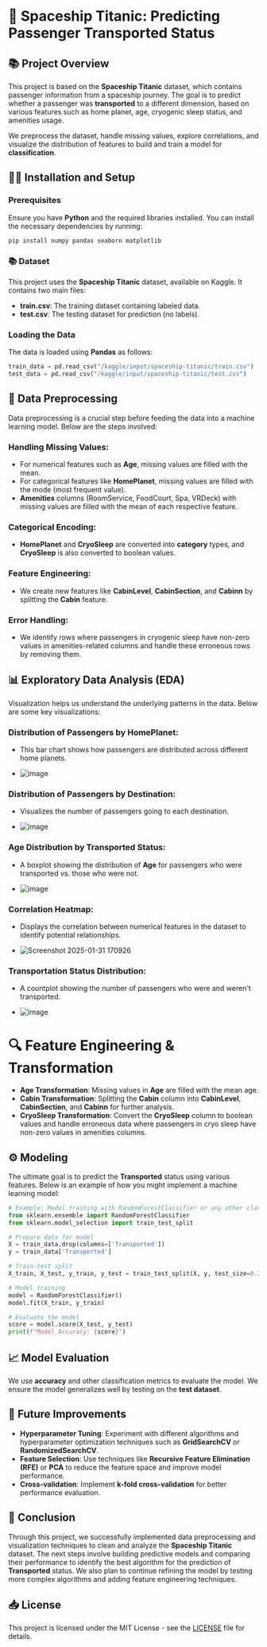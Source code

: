 # 🚀 **Spaceship Titanic: Predicting Passenger Transported Status**

## 📚 **Project Overview**
This project is based on the **Spaceship Titanic** dataset, which contains passenger information from a spaceship journey. The goal is to predict whether a passenger was **transported** to a different dimension, based on various features such as home planet, age, cryogenic sleep status, and amenities usage.

We preprocess the dataset, handle missing values, explore correlations, and visualize the distribution of features to build and train a model for **classification**. 

## 🧑‍💻 **Installation and Setup**

### **Prerequisites**
Ensure you have **Python** and the required libraries installed. You can install the necessary dependencies by running:

```bash
pip install numpy pandas seaborn matplotlib
```

### 📚 **Dataset**
This project uses the **Spaceship Titanic** dataset, available on Kaggle. It contains two main files:
- **train.csv**: The training dataset containing labeled data.
- **test.csv**: The testing dataset for prediction (no labels).

### **Loading the Data**
The data is loaded using **Pandas** as follows:

```python
train_data = pd.read_csv("/kaggle/input/spaceship-titanic/train.csv")
test_data = pd.read_csv("/kaggle/input/spaceship-titanic/test.csv")
```

## 🧹 **Data Preprocessing**
Data preprocessing is a crucial step before feeding the data into a machine learning model. Below are the steps involved:

### **Handling Missing Values**:
- For numerical features such as **Age**, missing values are filled with the mean.
- For categorical features like **HomePlanet**, missing values are filled with the mode (most frequent value).
- **Amenities** columns (RoomService, FoodCourt, Spa, VRDeck) with missing values are filled with the mean of each respective feature.

### **Categorical Encoding**:
- **HomePlanet** and **CryoSleep** are converted into **category** types, and **CryoSleep** is also converted to boolean values.

### **Feature Engineering**:
- We create new features like **CabinLevel**, **CabinSection**, and **Cabinn** by splitting the **Cabin** feature.

### **Error Handling**:
- We identify rows where passengers in cryogenic sleep have non-zero values in amenities-related columns and handle these erroneous rows by removing them.

## 📊 **Exploratory Data Analysis (EDA)**
Visualization helps us understand the underlying patterns in the data. Below are some key visualizations:

### **Distribution of Passengers by HomePlanet**:
- This bar chart shows how passengers are distributed across different home planets.

- ![image](https://github.com/user-attachments/assets/660d1492-39d1-47dd-8bd1-a326236aa335)


### **Distribution of Passengers by Destination**:
- Visualizes the number of passengers going to each destination.

- ![image](https://github.com/user-attachments/assets/af11beb3-a8f8-4c08-a529-e0513da9a05c)


### **Age Distribution by Transported Status**:
- A boxplot showing the distribution of **Age** for passengers who were transported vs. those who were not.

- ![image](https://github.com/user-attachments/assets/fc051f93-75d3-4ef2-87f0-1bea95dcd376)


### **Correlation Heatmap**:
- Displays the correlation between numerical features in the dataset to identify potential relationships.

- ![Screenshot 2025-01-31 170926](https://github.com/user-attachments/assets/6dff3f47-c0ec-492f-9299-a60aae937103)


### **Transportation Status Distribution**:
- A countplot showing the number of passengers who were and weren't transported.

- ![image](https://github.com/user-attachments/assets/1e3f7359-0c63-4e7f-8617-2f174d9cd034)


# 🔍 **Feature Engineering & Transformation**
- **Age Transformation**: Missing values in **Age** are filled with the mean age.
- **Cabin Transformation**: Splitting the **Cabin** column into **CabinLevel**, **CabinSection**, and **Cabinn** for further analysis.
- **CryoSleep Transformation**: Convert the **CryoSleep** column to boolean values and handle erroneous data where passengers in cryo sleep have non-zero values in amenities columns.

## ⚙️ **Modeling**
The ultimate goal is to predict the **Transported** status using various features. Below is an example of how you might implement a machine learning model:

```python
# Example: Model training with RandomForestClassifier or any other classifier
from sklearn.ensemble import RandomForestClassifier
from sklearn.model_selection import train_test_split

# Prepare data for model
X = train_data.drop(columns=['Transported'])
y = train_data['Transported']

# Train-test split
X_train, X_test, y_train, y_test = train_test_split(X, y, test_size=0.2, random_state=42)

# Model training
model = RandomForestClassifier()
model.fit(X_train, y_train)

# Evaluate the model
score = model.score(X_test, y_test)
print(f"Model Accuracy: {score}")
```

## 📈 **Model Evaluation**
We use **accuracy** and other classification metrics to evaluate the model. We ensure the model generalizes well by testing on the **test dataset**.

## 🚧 **Future Improvements**
- **Hyperparameter Tuning**: Experiment with different algorithms and hyperparameter optimization techniques such as **GridSearchCV** or **RandomizedSearchCV**.
- **Feature Selection**: Use techniques like **Recursive Feature Elimination (RFE)** or **PCA** to reduce the feature space and improve model performance.
- **Cross-validation**: Implement **k-fold cross-validation** for better performance evaluation.

## 💬 **Conclusion**
Through this project, we successfully implemented data preprocessing and visualization techniques to clean and analyze the **Spaceship Titanic** dataset. The next steps involve building predictive models and comparing their performance to identify the best algorithm for the prediction of **Transported** status. We also plan to continue refining the model by testing more complex algorithms and adding feature engineering techniques.

## 📥 **License**
This project is licensed under the MIT License - see the [LICENSE](https://github.com/Aymen016/Cosmic-Mystery-Challenge-2912/blob/master/LICENSE) file for details.

